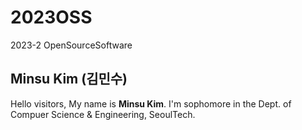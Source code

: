 # 2023OSS
2023-2 OpenSourceSoftware

## Minsu Kim (김민수)
Hello visitors, My name is **Minsu Kim**.
I'm sophomore in the Dept. of Compuer Science & Engineering, SeoulTech.